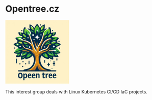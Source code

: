 # Opentree.cz

<img src="img/opentreeczlogo.jpeg" alt="drawing" style="width:200px;"/>

This interest group deals with Linux Kubernetes CI/CD IaC projects.
